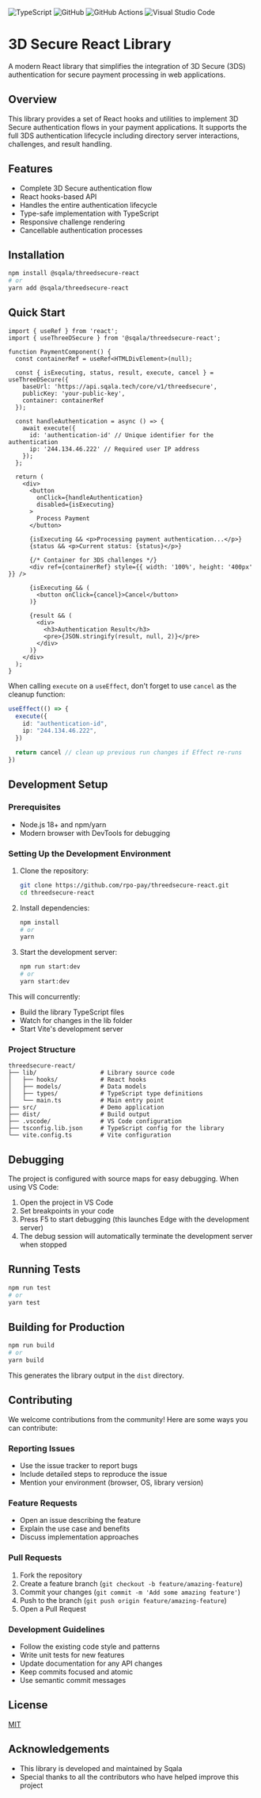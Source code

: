 ![TypeScript](https://img.shields.io/badge/typescript-%23007ACC.svg?style=for-the-badge&logo=typescript&logoColor=white)
![GitHub](https://img.shields.io/badge/github-%23121011.svg?style=for-the-badge&logo=github&logoColor=white)
![GitHub Actions](https://img.shields.io/badge/github%20actions-%232671E5.svg?style=for-the-badge&logo=githubactions&logoColor=white)
![Visual Studio Code](https://img.shields.io/badge/Visual%20Studio%20Code-0078d7.svg?style=for-the-badge&logo=visual-studio-code&logoColor=white)


# 3D Secure React Library

A modern React library that simplifies the integration of 3D Secure (3DS) authentication for secure payment processing in web applications.

## Overview

This library provides a set of React hooks and utilities to implement 3D Secure authentication flows in your payment applications. It supports the full 3DS authentication lifecycle including directory server interactions, challenges, and result handling.

## Features

- Complete 3D Secure authentication flow
- React hooks-based API
- Handles the entire authentication lifecycle
- Type-safe implementation with TypeScript
- Responsive challenge rendering
- Cancellable authentication processes

## Installation

```bash
npm install @sqala/threedsecure-react
# or
yarn add @sqala/threedsecure-react
```

## Quick Start

```tsx
import { useRef } from 'react';
import { useThreeDSecure } from '@sqala/threedsecure-react';

function PaymentComponent() {
  const containerRef = useRef<HTMLDivElement>(null);
  
  const { isExecuting, status, result, execute, cancel } = useThreeDSecure({
    baseUrl: 'https://api.sqala.tech/core/v1/threedsecure',
    publicKey: 'your-public-key',
    container: containerRef
  });

  const handleAuthentication = async () => {
    await execute({
      id: 'authentication-id' // Unique identifier for the authentication
      ip: '244.134.46.222' // Required user IP address
    });
  };

  return (
    <div>
      <button 
        onClick={handleAuthentication}
        disabled={isExecuting}
      >
        Process Payment
      </button>
      
      {isExecuting && <p>Processing payment authentication...</p>}
      {status && <p>Current status: {status}</p>}
      
      {/* Container for 3DS challenges */}
      <div ref={containerRef} style={{ width: '100%', height: '400px' }} />
      
      {isExecuting && (
        <button onClick={cancel}>Cancel</button>
      )}
      
      {result && (
        <div>
          <h3>Authentication Result</h3>
          <pre>{JSON.stringify(result, null, 2)}</pre>
        </div>
      )}
    </div>
  );
}
```

When calling `execute` on a `useEffect`, don't forget to use `cancel` as the cleanup function:

```ts
useEffect(() => {
  execute({
    id: "authentication-id",
    ip: "244.134.46.222",
  })

  return cancel // clean up previous run changes if Effect re-runs
})
```

## Development Setup

### Prerequisites

- Node.js 18+ and npm/yarn
- Modern browser with DevTools for debugging

### Setting Up the Development Environment

1. Clone the repository:
   ```bash
   git clone https://github.com/rpo-pay/threedsecure-react.git
   cd threedsecure-react
   ```

2. Install dependencies:
   ```bash
   npm install
   # or
   yarn
   ```

3. Start the development server:
   ```bash
   npm run start:dev
   # or
   yarn start:dev
   ```

This will concurrently:
- Build the library TypeScript files
- Watch for changes in the lib folder
- Start Vite's development server

### Project Structure

```
threedsecure-react/
├── lib/                  # Library source code
│   ├── hooks/            # React hooks
│   ├── models/           # Data models
│   ├── types/            # TypeScript type definitions
│   └── main.ts           # Main entry point
├── src/                  # Demo application
├── dist/                 # Build output
├── .vscode/              # VS Code configuration
├── tsconfig.lib.json     # TypeScript config for the library
└── vite.config.ts        # Vite configuration
```

## Debugging

The project is configured with source maps for easy debugging. When using VS Code:

1. Open the project in VS Code
2. Set breakpoints in your code
3. Press F5 to start debugging (this launches Edge with the development server)
4. The debug session will automatically terminate the development server when stopped

## Running Tests

```bash
npm run test
# or
yarn test
```

## Building for Production

```bash
npm run build
# or
yarn build
```

This generates the library output in the `dist` directory.

## Contributing

We welcome contributions from the community! Here are some ways you can contribute:

### Reporting Issues

- Use the issue tracker to report bugs
- Include detailed steps to reproduce the issue
- Mention your environment (browser, OS, library version)

### Feature Requests

- Open an issue describing the feature
- Explain the use case and benefits
- Discuss implementation approaches

### Pull Requests

1. Fork the repository
2. Create a feature branch (`git checkout -b feature/amazing-feature`)
3. Commit your changes (`git commit -m 'Add some amazing feature'`)
4. Push to the branch (`git push origin feature/amazing-feature`)
5. Open a Pull Request

### Development Guidelines

- Follow the existing code style and patterns
- Write unit tests for new features
- Update documentation for any API changes
- Keep commits focused and atomic
- Use semantic commit messages

## License

[MIT](LICENSE)

## Acknowledgements

- This library is developed and maintained by Sqala
- Special thanks to all the contributors who have helped improve this project